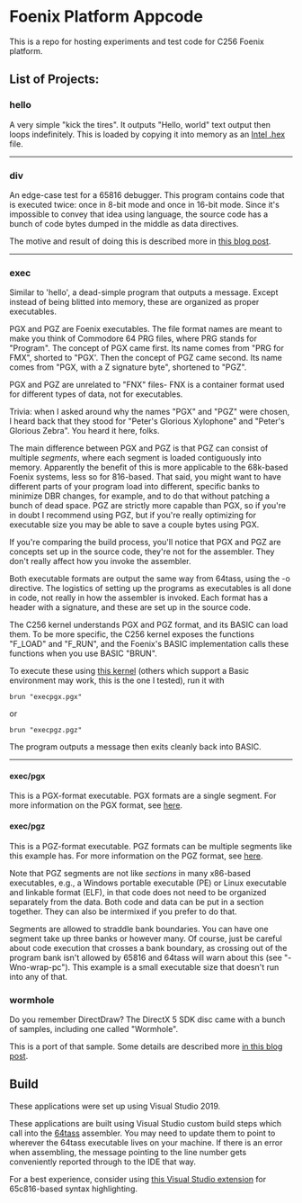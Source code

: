 # Foenix Platform Appcode
This is a repo for hosting experiments and test code for C256 Foenix platform.

## List of Projects:

### hello
A very simple "kick the tires". It outputs "Hello, world" text output then loops indefinitely. This is loaded by copying it into memory as an [Intel .hex](https://en.wikipedia.org/wiki/Intel_HEX) file.

-----

### div
An edge-case test for a 65816 debugger. This program contains code that is executed twice: once in 8-bit mode and once in 16-bit mode. Since it's impossible to convey that idea using language, the source code has a bunch of code bytes dumped in the middle as data directives.

The motive and result of doing this is described more in [this blog post](http://cml-a.com/content/2022/12/15/cursed/).

-----

### exec
Similar to 'hello', a dead-simple program that outputs a message. Except instead of being blitted into memory, these are organized as proper executables.

PGX and PGZ are Foenix executables. The file format names are meant to make you think of Commodore 64 PRG files, where PRG stands for "Program". The concept of PGX came first. Its name comes from "PRG for FMX", shorted to "PGX'. Then the concept of PGZ came second. Its name comes from "PGX, with a Z signature byte", shortened to "PGZ". 

PGX and PGZ are unrelated to "FNX" files- FNX is a container format used for different types of data, not for executables.

Trivia: when I asked around why the names "PGX" and "PGZ" were chosen, I heard back that they stood for "Peter's Glorious Xylophone" and "Peter's Glorious Zebra". You heard it here, folks.

The main difference between PGX and PGZ is that PGZ can consist of multiple *segments*, where each segment is loaded contiguously into memory. Apparently the benefit of this is more applicable to the 68k-based Foenix systems, less so for 816-based. That said, you might want to have different parts of your program load into different, specific banks to minimize DBR changes, for example, and to do that without patching a bunch of dead space. PGZ are strictly more capable than PGX, so if you're in doubt I recommend using PGZ, but if you're really optimizing for executable size you may be able to save a couple bytes using PGX.

If you're comparing the build process, you'll notice that PGX and PGZ are concepts set up in the source code, they're not for the assembler. They don't really affect how you invoke the assembler. 

Both executable formats are output the same way from 64tass, using the -o directive. The logistics of setting up the programs as executables is all done in code, not really in how the assembler is invoked. Each format has a header with a signature, and these are set up in the source code.

The C256 kernel understands PGX and PGZ format, and its BASIC can load them. To be more specific, the C256 kernel exposes the functions "F_LOAD" and "F_RUN", and the Foenix's BASIC implementation calls these functions when you use BASIC "BRUN".

To execute these using [this kernel](https://github.com/Trinity-11/Kernel_FMX) (others which support a Basic environment may work, this is the one I tested), run it with

```
brun "execpgx.pgx"
```
or

```
brun "execpgz.pgz"
```

The program outputs a message then exits cleanly back into BASIC.

-----


#### exec/pgx

This is a PGX-format executable. PGX formats are a single segment. For more information on the PGX format, see [here](https://wiki.c256foenix.com/index.php?title=Executable_binary_file#PGX).

#### exec/pgz

This is a PGZ-format executable. PGZ formats can be multiple segments like this example has. For more information on the PGZ format, see [here](https://wiki.c256foenix.com/index.php?title=Executable_binary_file#PGZ).

Note that PGZ segments are not like *sections* in many x86-based executables, e.g., a Windows portable executable (PE) or Linux executable and linkable format (ELF), in that code does not need to be organized separately from the data. Both code and data can be put in a section together. They can also be intermixed if you prefer to do that. 

Segments are allowed to straddle bank boundaries. You can have one segment take up three banks or however many. Of course, just be careful about code execution that crosses a bank boundary, as crossing out of the program bank isn't allowed by 65816 and 64tass will warn about this (see "-Wno-wrap-pc"). This example is a small executable size that doesn't run into any of that.

### wormhole

Do you remember DirectDraw? The DirectX 5 SDK disc came with a bunch of samples, including one called "Wormhole". 

This is a port of that sample. Some details are described more [in this blog post](http://cml-a.com/content/).

## Build

These applications were set up using Visual Studio 2019.

These applications are built using Visual Studio custom build steps which call into the [64tass](https://tass64.sourceforge.net) assembler. You may need to update them to point to wherever the 64tass executable lives on your machine. If there is an error when assembling, the message pointing to the line number gets conveniently reported through to the IDE that way.

For a best experience, consider using [this Visual Studio extension](https://github.com/clandrew/vscolorize65c816) for 65c816-based syntax highlighting.
